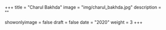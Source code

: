 +++
title = "Charul Bakhda"
image = "img/charul_bakhda.jpg"
description = ""

showonlyimage = false
draft = false
date = "2020"
weight = 3
+++
